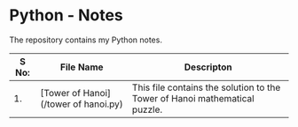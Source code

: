 # Python - Notes

The repository contains my Python notes.

|S No: |  File Name | Descripton |
|---|---|---|
| 1. | [Tower of Hanoi](/tower of hanoi.py) | This file contains the solution to the Tower of Hanoi mathematical puzzle. |
